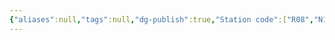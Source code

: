 ```yaml
---
{"aliases":null,"tags":null,"dg-publish":true,"Station code":["R08","N17"],"Universal Name":"","permalink":"/narrative/locations/worlds/nonapri/","dgPassFrontmatter":true}
---
```


